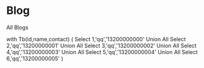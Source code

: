 # Blog
All Blogs

with Tb(id,name,contact)
(
  Select 1,'qq','13200000000' Union All
  Select 2,'qq','13200000001' Union All
  Select 3,'qq','13200000002' Union All
  Select 4,'qq','13200000003' Union All
  Select 5,'qq','13200000004' Union All
  Select 6,'qq','13200000005' 
)
